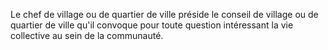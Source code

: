 Le chef de village ou de quartier de ville préside le conseil de village ou de quartier de ville qu'il convoque pour toute question intéressant la vie collective au sein de la communauté.